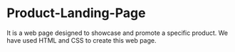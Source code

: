 # Product-Landing-Page
It is a web page designed to showcase and promote a specific product. We have used HTML and CSS to create this web page.
